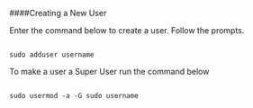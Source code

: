 ####Creating a New User

Enter the command below to create a user. Follow the prompts. 

```

sudo adduser username

```

To make a user a Super User run the command below

```

sudo usermod -a -G sudo username 

```